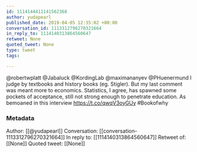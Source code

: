 ```yaml
---
id: 1114144411141562368
author: yudapearl
published_date: 2019-04-05 12:35:02 +00:00
conversation_id: 1113312796270321664
in_reply_to: 1114140313864560647
retweet: None
quoted_tweet: None
type: tweet
tags:

---
```


@robertwplatt @Jabaluck @KordingLab @maximananyev @PHuenermund I judge by textbooks and history books (eg. Stigler). But my last comment was meant more to economics. Statistics, I agree, has spawned some pockets of acceptance, still not strong enough to penetrate education. As bemoaned in this interview https://t.co/qwqV3oyGUy #Bookofwhy

### Metadata

Author: [[@yudapearl]]
Conversation: [[conversation-1113312796270321664]]
In reply to: [[1114140313864560647]]
Retweet of: [[None]]
Quoted tweet: [[None]]
